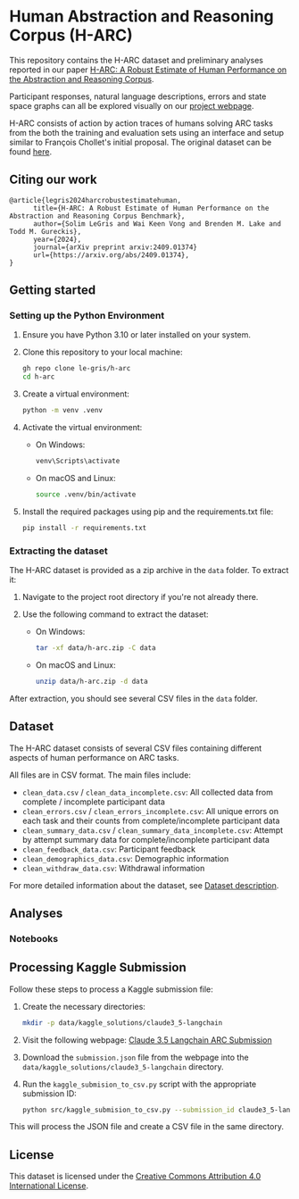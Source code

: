 # Human Abstraction and Reasoning Corpus (H-ARC)

This repository contains the H-ARC dataset and preliminary analyses reported in our paper [H-ARC: A Robust Estimate of Human Performance on the Abstraction and Reasoning Corpus](https://arxiv.org/abs/2409.01374).

Participant responses, natural language descriptions, errors and state space graphs can all be explored visually on our [project webpage](https://arc-visualizations.github.io/index.html).

H-ARC consists of action by action traces of humans solving ARC tasks from the both the training and evaluation sets using an interface and setup similar to François Chollet's initial proposal. The original dataset can be found [here](https://github.com/fchollet/ARC-AGI).

## Citing our work

```
@article{legris2024harcrobustestimatehuman,
      title={H-ARC: A Robust Estimate of Human Performance on the Abstraction and Reasoning Corpus Benchmark},
      author={Solim LeGris and Wai Keen Vong and Brenden M. Lake and Todd M. Gureckis},
      year={2024},
      journal={arXiv preprint arxiv:2409.01374}
      url={https://arxiv.org/abs/2409.01374},
}
```

## Getting started

### Setting up the Python Environment

1. Ensure you have Python 3.10 or later installed on your system.

2. Clone this repository to your local machine:

   ```bash
   gh repo clone le-gris/h-arc
   cd h-arc
   ```

3. Create a virtual environment:

   ```bash
   python -m venv .venv
   ```

4. Activate the virtual environment:

   - On Windows:
     ```bash
     venv\Scripts\activate
     ```
   - On macOS and Linux:
     ```bash
     source .venv/bin/activate
     ```

5. Install the required packages using pip and the requirements.txt file:
   ```bash
   pip install -r requirements.txt
   ```

### Extracting the dataset

The H-ARC dataset is provided as a zip archive in the `data` folder. To extract it:

1. Navigate to the project root directory if you're not already there.

2. Use the following command to extract the dataset:
   - On Windows:
     ```bash
     tar -xf data/h-arc.zip -C data
     ```
   - On macOS and Linux:
     ```bash
     unzip data/h-arc.zip -d data
     ```

After extraction, you should see several CSV files in the `data` folder.

## Dataset

The H-ARC dataset consists of several CSV files containing different aspects of human performance on ARC tasks.

All files are in CSV format. The main files include:

- `clean_data.csv` / `clean_data_incomplete.csv`: All collected data from complete / incomplete participant data
- `clean_errors.csv` / `clean_errors_incomplete.csv`: All unique errors on each task and their counts from complete/incomplete participant data
- `clean_summary_data.csv` / `clean_summary_data_incomplete.csv`: Attempt by attempt summary data for complete/incomplete participant data
- `clean_feedback_data.csv`: Participant feedback
- `clean_demographics_data.csv`: Demographic information
- `clean_withdraw_data.csv`: Withdrawal information

For more detailed information about the dataset, see [Dataset description](data/dataset_description.md).

## Analyses

### Notebooks

## Processing Kaggle Submission

Follow these steps to process a Kaggle submission file:

1. Create the necessary directories:

   ```bash
   mkdir -p data/kaggle_solutions/claude3_5-langchain
   ```

2. Visit the following webpage:
   [Claude 3.5 Langchain ARC Submission](https://www.kaggle.com/code/gregkamradt/using-frontier-models-on-arc-agi-via-langchain/output)

3. Download the `submission.json` file from the webpage into the `data/kaggle_solutions/claude3_5-langchain` directory.

4. Run the `kaggle_submision_to_csv.py` script with the appropriate submission ID:
   ```bash
   python src/kaggle_submision_to_csv.py --submission_id claude3_5-langchain
   ```

This will process the JSON file and create a CSV file in the same directory.

## License

This dataset is licensed under the [Creative Commons Attribution 4.0 International License](https://creativecommons.org/licenses/by/4.0/).
